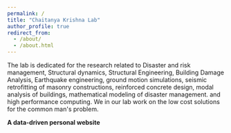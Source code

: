 ```yaml
---
permalink: /
title: "Chaitanya Krishna Lab"
author_profile: true
redirect_from: 
  - /about/
  - /about.html
---
```


The lab is dedicated for the research related to Disaster and risk management, Structural dynamics, Structural Engineering, Building Damage Analysis, Earthquake engineering, ground motion simulations, seismic retrofitting of masonry constructions, reinforced concrete design, modal analysis of buildings, mathematical modeling of disaster management. and high performance computing.
We in our lab work on the low cost solutions for the common man's problem.

**A data-driven personal website**
